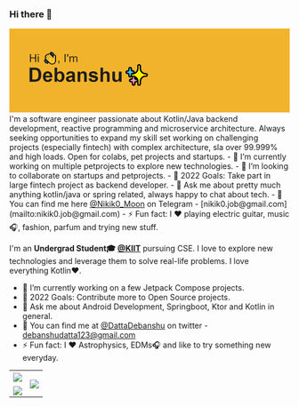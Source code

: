 ### Hi there 👋

<!--
**Nikik0/Nikik0** is a ✨ _special_ ✨ repository because its `README.md` (this file) appears on your GitHub profile.

Here are some ideas to get you started:

- 🔭 I’m currently working on ...
- 🌱 I’m currently learning ...
- 👯 I’m looking to collaborate on ...
- 🤔 I’m looking for help with ...
- 💬 Ask me about ...
- 📫 How to reach me: ...
- 😄 Pronouns: ...
- ⚡ Fun fact: ...
-->
<img src="https://github.com/Debanshu777/Debanshu777/blob/main/banner.png"/>
<br>
I'm a software engineer passionate about Kotlin/Java backend development, reactive programming and microservice architecture. Always seeking opportunities to
expand my skill set working on challenging projects (especially fintech) with complex architecture, sla over 99.999% and high loads. Open for colabs, pet projects and startups.  
- 🔭 I’m currently working on multiple petprojects to explore new technologies.  
- 👯 I’m looking to collaborate on startups and petprojects.  
- 🥅 2022 Goals: Take part in large fintech project as backend developer.  
- 💬 Ask me about pretty much anything kotlin/java or spring related, always happy to chat about tech.  
- 📩 You can find me here <a href ="https://t.me/Nikik0_Moon">@Nikik0_Moon</a> on Telegram - [nikik0.job@gmail.com](mailto:nikik0.job@gmail.com)  
- ⚡ Fun fact: I ❤️ playing electric guitar, music🎧, fashion, parfum and trying new stuff.  


I'm an **Undergrad Student🎓 [@KIIT](https://kiit.ac.in/)** pursuing CSE. I love to explore new technologies 
and leverage them to solve real-life problems. I love everything Kotlin❤️.
- 🔭 I’m currently working on a few Jetpack Compose projects.
- 🥅 2022 Goals: Contribute more to Open Source projects.
- 💬 Ask me about Android Development, Springboot, Ktor and Kotlin in general.
- 📩 You can find me at <a href ="https://twitter.com/DattaDebanshu">@DattaDebanshu</a> on twitter - [debanshudatta123@gmail.com](mailto:debanshudatta123@gmail.com)
- ⚡ Fun fact: I ❤️ Astrophysics, EDMs🎧 and like to try something new everyday. 


<table>
    <tr>
        <td>
            <img src="https://spotify-recently-played-readme.vercel.app/api?user=3fmocrfm6tirkgv292q06zdfy&count=10&width=500" align="center"/>
        </td>
        <td rowspan=2>
            <img src="https://github-readme-stats.vercel.app/api/top-langs/?username=Nikik0&theme=dark" align="center"/>
        </td>
            <tr>
        <td>
            <img src="https://github-readme-stats.vercel.app/api?username=Nikik0&count_private=true&theme=dark&show_icons=true" align="center"/>
        </td>
    </tr>
    </tr>
</table>
